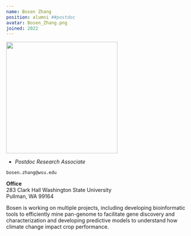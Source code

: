 ```yaml
---
name: Bosen Zhang
position: alumni ##postdoc
avatar: Bosen_Zhang.png
joined: 2022
---
```


<img width="300" src="{{site.baseurl}}/images/people/{{page.avatar}}" data-action="zoom">

- _Postdoc Research Associate_<br>

<i class="fa fa-envelope-o"></i> `bosen.zhang@wsu.edu`

**Office**<br>
283 Clark Hall Washington State University <br>
Pullman, WA 99164

Bosen is working on multiple projects, including developing bioinformatic tools to efficiently mine pan-genome to facilitate gene discovery and characterization and developing predictive models to understand how climate change impact crop performance.
